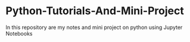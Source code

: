 # Python-Tutorials-And-Mini-Project
In this repository are my notes and mini project on python using Jupyter Notebooks
